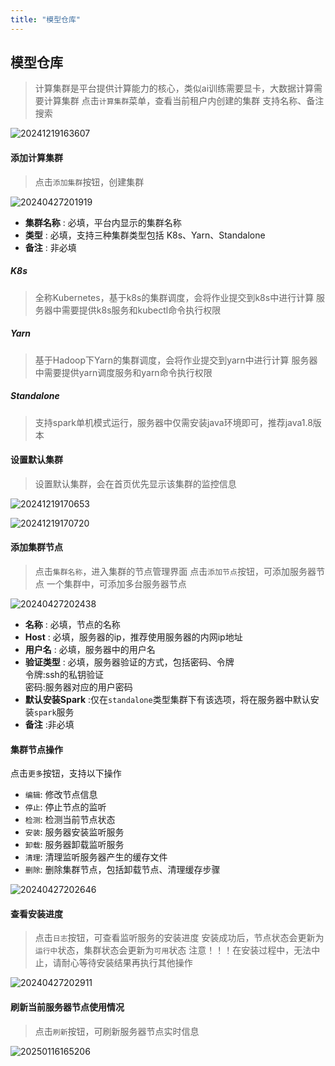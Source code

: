 ```yaml
---
title: "模型仓库"
---
```


## 模型仓库

> 计算集群是平台提供计算能力的核心，类似ai训练需要显卡，大数据计算需要计算集群
> 点击`计算集群`菜单，查看当前租户内创建的集群
> 支持名称、备注搜索

![20241219163607](https://img.isxcode.com/picgo/20241219163607.png)

#### 添加计算集群

> 点击`添加集群`按钮，创建集群

![20240427201919](https://img.isxcode.com/picgo/20240427201919.png)

- **集群名称** : 必填，平台内显示的集群名称 
- **类型** : 必填，支持三种集群类型包括 K8s、Yarn、Standalone 
- **备注** : 非必填

##### K8s

> 全称Kubernetes，基于k8s的集群调度，会将作业提交到k8s中进行计算
> 服务器中需要提供k8s服务和kubectl命令执行权限

##### Yarn

> 基于Hadoop下Yarn的集群调度，会将作业提交到yarn中进行计算
> 服务器中需要提供yarn调度服务和yarn命令执行权限

##### Standalone

> 支持spark单机模式运行，服务器中仅需安装java环境即可，推荐java1.8版本

#### 设置默认集群

> 设置默认集群，会在首页优先显示该集群的监控信息

![20241219170653](https://img.isxcode.com/picgo/20241219170653.png)

![20241219170720](https://img.isxcode.com/picgo/20241219170720.png)

#### 添加集群节点

> 点击`集群名称`，进入集群的节点管理界面
> 点击`添加节点`按钮，可添加服务器节点
> 一个集群中，可添加多台服务器节点

![20240427202438](https://img.isxcode.com/picgo/20240427202438.png)

- **名称** : 必填，节点的名称 
- **Host** : 必填，服务器的ip，推荐使用服务器的内网ip地址
- **用户名** : 必填，服务器中的用户名 
- **验证类型** : 必填，服务器验证的方式，包括密码、令牌  
令牌:ssh的私钥验证  
密码:服务器对应的用户密码   
- **默认安装Spark** :仅在`standalone`类型集群下有该选项，将在服务器中默认安装`spark`服务 
- **备注** :非必填

#### 集群节点操作

点击`更多`按钮，支持以下操作 
- `编辑`: 修改节点信息 
- `停止`: 停止节点的监听 
- `检测`: 检测当前节点状态 
- `安装`: 服务器安装监听服务 
- `卸载`: 服务器卸载监听服务 
- `清理`: 清理监听服务器产生的缓存文件 
- `删除`: 删除集群节点，包括卸载节点、清理缓存步骤

![20240427202646](https://img.isxcode.com/picgo/20240427202646.png)

#### 查看安装进度

> 点击`日志`按钮，可查看监听服务的安装进度
> 安装成功后，节点状态会更新为`运行中`状态，集群状态会更新为`可用`状态
> 注意！！！在安装过程中，无法中止，请耐心等待安装结果再执行其他操作

![20240427202911](https://img.isxcode.com/picgo/20240427202911.png)

#### 刷新当前服务器节点使用情况

> 点击`刷新`按钮，可刷新服务器节点实时信息

![20250116165206](https://img.isxcode.com/picgo/20250116165206.png)
